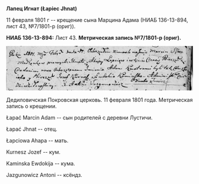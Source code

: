 **Лапец Игнат (Łapiec Jhnat)**

11 февраля 1801 г -- крещение сына Марцина Адама (НИАБ 136-13-894, лист
43, №7/1801-р (ориг)).

**НИАБ 136-13-894:** Лист 43. **Метрическая запись №7/1801-р (ориг).**

![](./media/171dac89efd76c854761f6e933d3ca4c312ddcfb.png)

Дедиловичская Покровская церковь. 11 февраля 1801 года. Метрическая
запись о крещении.

Łapać Marcin Adam -- сын родителей с деревни Лустичи.

Łapać Jhnat -- отец.

Łapciowa Ahapa -- мать.

Kurnesz Jozef -- кум.

Kaminska Ewdokija -- кума.

Jazgunowicz Antoni -- ксёндз.
